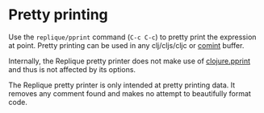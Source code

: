 # Pretty printing

Use the `replique/pprint` command (`C-c C-c`) to pretty print the expression at point. Pretty printing can be used in any clj/cljs/cljc or [comint](https://www.emacswiki.org/emacs/ComintMode) buffer.

Internally, the Replique pretty printer does not make use of [clojure.pprint](https://clojure.github.io/clojure/clojure.pprint-api.html) and thus is not affected by its options.

The Replique pretty printer is only intended at pretty printing data.
It removes any comment found and makes no attempt to beautifully format code.